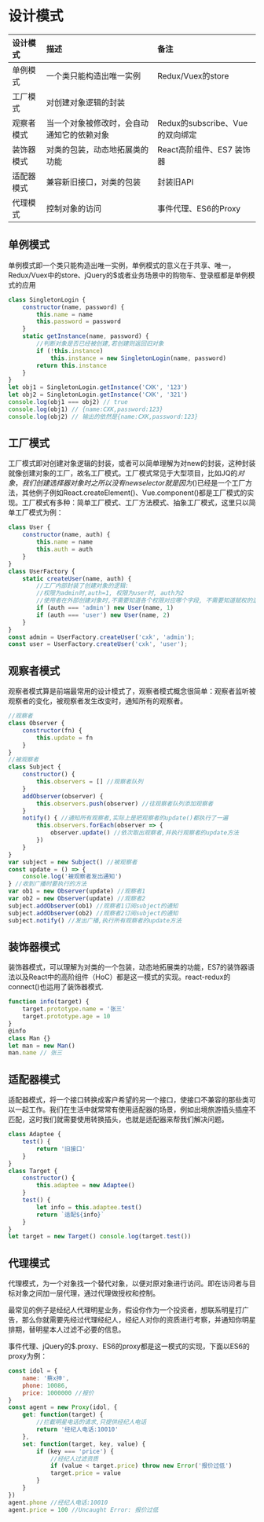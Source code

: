 # 设计模式
|设计模式|描述|备注
|:----------|:----------|:----------
|单例模式|一个类只能构造出唯一实例|Redux/Vuex的store
|工厂模式|对创建对象逻辑的封装|
|观察者模式|当一个对象被修改时，会自动通知它的依赖对象|Redux的subscribe、Vue的双向绑定
|装饰器模式|对类的包装，动态地拓展类的功能|React高阶组件、ES7 装饰器
|适配器模式|兼容新旧接口，对类的包装|封装旧API
|代理模式|控制对象的访问|事件代理、ES6的Proxy

## 单例模式

单例模式即一个类只能构造出唯一实例，单例模式的意义在于共享、唯一，Redux/Vuex中的store、jQuery的$或者业务场景中的购物车、登录框都是单例模式的应用

``` javascript
class SingletonLogin {
    constructor(name, password) {
        this.name = name
        this.password = password
    }
    static getInstance(name, password) {
        //判断对象是否已经被创建,若创建则返回旧对象
        if (!this.instance)
            this.instance = new SingletonLogin(name, password)
        return this.instance
    }
}
let obj1 = SingletonLogin.getInstance('CXK', '123')
let obj2 = SingletonLogin.getInstance('CXK', '321')
console.log(obj1 === obj2) // true
console.log(obj1) // {name:CXK,password:123}
console.log(obj2) // 输出的依然是{name:CXK,password:123}
```

## 工厂模式

工厂模式即对创建对象逻辑的封装，或者可以简单理解为对new的封装，这种封装就像创建对象的工厂，故名工厂模式。工厂模式常见于大型项目，比如JQ的$对象，我们创建选择器对象时之所以没有new selector就是因为$()已经是一个工厂方法，其他例子例如React.createElement()、Vue.component()都是工厂模式的实现。工厂模式有多种：简单工厂模式、工厂方法模式、抽象工厂模式，这里只以简单工厂模式为例：

``` javascript
class User {
    constructor(name, auth) {
        this.name = name
        this.auth = auth
    }
}
class UserFactory {
    static createUser(name, auth) {
        //工厂内部封装了创建对象的逻辑:
        //权限为admin时,auth=1, 权限为user时, auth为2
        //使用者在外部创建对象时,不需要知道各个权限对应哪个字段, 不需要知道赋权的逻辑，只需要知道创建了一个管理员和用户
        if (auth === 'admin') new User(name, 1)
        if (auth === 'user') new User(name, 2)
    }
}
const admin = UserFactory.createUser('cxk', 'admin');
const user = UserFactory.createUser('cxk', 'user');
```

## 观察者模式

观察者模式算是前端最常用的设计模式了，观察者模式概念很简单：观察者监听被观察者的变化，被观察者发生改变时，通知所有的观察者。

``` javascript
//观察者
class Observer {
    constructor(fn) {
        this.update = fn
    }
}
//被观察者
class Subject {
    constructor() {
        this.observers = [] //观察者队列    
    }
    addObserver(observer) {
        this.observers.push(observer) //往观察者队列添加观察者    
    }
    notify() { //通知所有观察者,实际上是把观察者的update()都执行了一遍       
        this.observers.forEach(observer => {
            observer.update() //依次取出观察者,并执行观察者的update方法        
        })
    }
}
var subject = new Subject() //被观察者
const update = () => {
    console.log('被观察者发出通知')
} //收到广播时要执行的方法
var ob1 = new Observer(update) //观察者1
var ob2 = new Observer(update) //观察者2
subject.addObserver(ob1) //观察者1订阅subject的通知
subject.addObserver(ob2) //观察者2订阅subject的通知
subject.notify() //发出广播,执行所有观察者的update方法
```

## 装饰器模式

装饰器模式，可以理解为对类的一个包装，动态地拓展类的功能，ES7的装饰器语法以及React中的高阶组件（HoC）都是这一模式的实现。react-redux的connect()也运用了装饰器模式.

``` javascript
function info(target) {
    target.prototype.name = '张三'
    target.prototype.age = 10
}
@info
class Man {}
let man = new Man()
man.name // 张三
```

## 适配器模式

适配器模式，将一个接口转换成客户希望的另一个接口，使接口不兼容的那些类可以一起工作。我们在生活中就常常有使用适配器的场景，例如出境旅游插头插座不匹配，这时我们就需要使用转换插头，也就是适配器来帮我们解决问题。

``` javascript
class Adaptee {
    test() {
        return '旧接口'
    }
}
class Target {
    constructor() {
        this.adaptee = new Adaptee()
    }
    test() {
        let info = this.adaptee.test()
        return `适配${info}` 
    }
}
let target = new Target() console.log(target.test())
```

## 代理模式

代理模式，为一个对象找一个替代对象，以便对原对象进行访问。即在访问者与目标对象之间加一层代理，通过代理做授权和控制。

最常见的例子是经纪人代理明星业务，假设你作为一个投资者，想联系明星打广告，那么你就需要先经过代理经纪人，经纪人对你的资质进行考察，并通知你明星排期，替明星本人过滤不必要的信息。

事件代理、jQuery的$.proxy、ES6的proxy都是这一模式的实现，下面以ES6的proxy为例：

``` javascript
const idol = {
    name: '蔡x抻',
    phone: 10086,
    price: 1000000 //报价
}
const agent = new Proxy(idol, {
    get: function(target) {
        //拦截明星电话的请求,只提供经纪人电话
        return '经纪人电话:10010'
    },
    set: function(target, key, value) {
        if (key === 'price') {
            //经纪人过滤资质
            if (value < target.price) throw new Error('报价过低')
            target.price = value
        }
    }
})
agent.phone //经纪人电话:10010
agent.price = 100 //Uncaught Error: 报价过低
```
